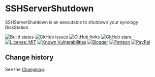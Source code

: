 SSHServerShutdown
====================================

SSHServerShutdown is an executable to shutdown your synology DiskStation.

[![Build status](https://ci.appveyor.com/api/projects/status/jpdco3w1t0xxi88e?svg=true)](https://ci.appveyor.com/project/SeppPenner/sshservershutdown)
[![GitHub issues](https://img.shields.io/github/issues/SeppPenner/SSHServerShutdown.svg)](https://github.com/SeppPenner/SSHServerShutdown/issues)
[![GitHub forks](https://img.shields.io/github/forks/SeppPenner/SSHServerShutdown.svg)](https://github.com/SeppPenner/SSHServerShutdown/network)
[![GitHub stars](https://img.shields.io/github/stars/SeppPenner/SSHServerShutdown.svg)](https://github.com/SeppPenner/SSHServerShutdown/stargazers)
[![License: MIT](https://img.shields.io/badge/License-MIT-blue.svg)](https://raw.githubusercontent.com/SeppPenner/SSHServerShutdown/master/License.txt)
[![Known Vulnerabilities](https://snyk.io/test/github/SeppPenner/SSHServerShutdown/badge.svg)](https://snyk.io/test/github/SeppPenner/SSHServerShutdown)
[![Blogger](https://img.shields.io/badge/Follow_me_on-blogger-orange)](https://franzhuber23.blogspot.de/)
[![Patreon](https://img.shields.io/badge/Patreon-F96854?logo=patreon&logoColor=white)](https://patreon.com/SeppPennerOpenSourceDevelopment)
[![PayPal](https://img.shields.io/badge/PayPal-00457C?logo=paypal&logoColor=white)](https://paypal.me/th070795)

Change history
--------------

See the [Changelog](https://github.com/SeppPenner/SSHServerShutdown/blob/master/Changelog.md).